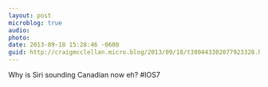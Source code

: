```yaml
---
layout: post
microblog: true
audio: 
photo: 
date: 2013-09-18 15:28:46 -0600
guid: http://craigmcclellan.micro.blog/2013/09/18/t380443302077923328.html
---
```

Why is Siri sounding Canadian now eh? #IOS7
